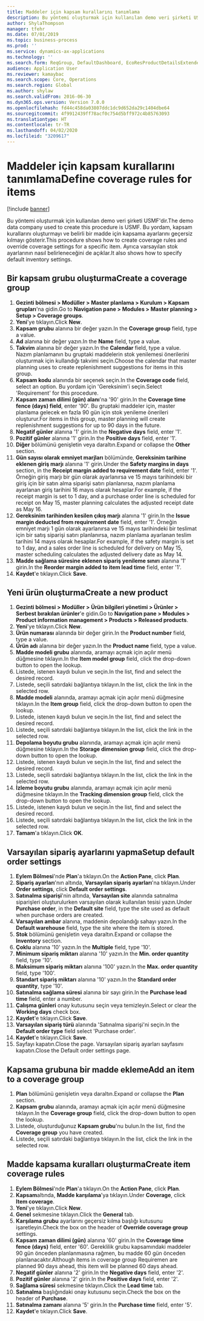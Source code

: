 ```yaml
---
title: Maddeler için kapsam kurallarını tanımlama
description: Bu yöntemi oluşturmak için kullanılan demo veri şirketi USMF'dir.
author: ShylaThompson
manager: tfehr
ms.date: 07/01/2019
ms.topic: business-process
ms.prod: ''
ms.service: dynamics-ax-applications
ms.technology: ''
ms.search.form: ReqGroup, DefaultDashboard, EcoResProductDetailsExtended, EcoResProductCreate, InventItemOrderSetup, ReqItemTable
audience: Application User
ms.reviewer: kamaybac
ms.search.scope: Core, Operations
ms.search.region: Global
ms.author: shylaw
ms.search.validFrom: 2016-06-30
ms.dyn365.ops.version: Version 7.0.0
ms.openlocfilehash: fd44c458da03807ddc1dc9d652da29c1404dbe64
ms.sourcegitcommit: 4f9912439ff78acf0c754d5bff972c4b85763093
ms.translationtype: HT
ms.contentlocale: tr-TR
ms.lasthandoff: 04/02/2020
ms.locfileid: "3209617"
---
```

# <a name="define-coverage-rules-for-items"></a><span data-ttu-id="4dec5-103">Maddeler için kapsam kurallarını tanımlama</span><span class="sxs-lookup"><span data-stu-id="4dec5-103">Define coverage rules for items</span></span>

[!include [banner](../../includes/banner.md)]

<span data-ttu-id="4dec5-104">Bu yöntemi oluşturmak için kullanılan demo veri şirketi USMF'dir.</span><span class="sxs-lookup"><span data-stu-id="4dec5-104">The demo data company used to create this procedure is USMF.</span></span> <span data-ttu-id="4dec5-105">Bu yordam, kapsam kurallarını oluşturmayı ve belirli bir madde için kapsama ayarlarını geçersiz kılmayı gösterir.</span><span class="sxs-lookup"><span data-stu-id="4dec5-105">This procedure shows how to create coverage rules and override coverage settings for a specific item.</span></span> <span data-ttu-id="4dec5-106">Ayrıca varsayılan stok ayarlarının nasıl belirleneceğini de açıklar.</span><span class="sxs-lookup"><span data-stu-id="4dec5-106">It also shows how to specify default inventory settings.</span></span>


## <a name="create-a-coverage-group"></a><span data-ttu-id="4dec5-107">Bir kapsam grubu oluşturma</span><span class="sxs-lookup"><span data-stu-id="4dec5-107">Create a coverage group</span></span>
1. <span data-ttu-id="4dec5-108">**Gezinti bölmesi > Modüller > Master planlama > Kurulum > Kapsam grupları**'na gidin.</span><span class="sxs-lookup"><span data-stu-id="4dec5-108">Go to **Navigation pane > Modules > Master planning > Setup > Coverage groups**.</span></span>
2. <span data-ttu-id="4dec5-109">**Yeni**'ye tıklayın.</span><span class="sxs-lookup"><span data-stu-id="4dec5-109">Click **New**.</span></span>
3. <span data-ttu-id="4dec5-110">**Kapsam grubu** alanına bir değer yazın.</span><span class="sxs-lookup"><span data-stu-id="4dec5-110">In the **Coverage group** field, type a value.</span></span>
4. <span data-ttu-id="4dec5-111">**Ad** alanına bir değer yazın.</span><span class="sxs-lookup"><span data-stu-id="4dec5-111">In the **Name** field, type a value.</span></span>
5. <span data-ttu-id="4dec5-112">**Takvim** alanına bir değer yazın.</span><span class="sxs-lookup"><span data-stu-id="4dec5-112">In the **Calendar** field, type a value.</span></span> <span data-ttu-id="4dec5-113">Nazım planlamanın bu gruptaki maddelerin stok yenilemesi önerilerini oluşturmak için kullandığı takvimi seçin.</span><span class="sxs-lookup"><span data-stu-id="4dec5-113">Choose the calendar that master planning uses to create replenishment suggestions for items in this group.</span></span>  
6. <span data-ttu-id="4dec5-114">**Kapsam kodu** alanında bir seçenek seçin.</span><span class="sxs-lookup"><span data-stu-id="4dec5-114">In the **Coverage code** field, select an option.</span></span> <span data-ttu-id="4dec5-115">Bu yordam için 'Gereksinim'i seçin.</span><span class="sxs-lookup"><span data-stu-id="4dec5-115">Select 'Requirement' for this procedure.</span></span>  
7. <span data-ttu-id="4dec5-116">**Kapsam zaman dilimi (gün) alanı**'na '90' girin.</span><span class="sxs-lookup"><span data-stu-id="4dec5-116">In the **Coverage time fence (days) field**, enter '90'.</span></span> <span data-ttu-id="4dec5-117">Bu gruptaki maddeler için, master planlama gelecek en fazla 90 gün için stok yenileme önerileri oluşturur.</span><span class="sxs-lookup"><span data-stu-id="4dec5-117">For items in this group, master planning will create replenishment suggestions for up to 90 days in the future.</span></span>  
8. <span data-ttu-id="4dec5-118">**Negatif günler** alanına '1' girin.</span><span class="sxs-lookup"><span data-stu-id="4dec5-118">In the **Negative days** field, enter '1'.</span></span>
9. <span data-ttu-id="4dec5-119">**Pozitif günler** alanına '1' girin.</span><span class="sxs-lookup"><span data-stu-id="4dec5-119">In the **Positive days** field, enter '1'.</span></span>
10. <span data-ttu-id="4dec5-120">**Diğer** bölümünü genişletin veya daraltın.</span><span class="sxs-lookup"><span data-stu-id="4dec5-120">Expand or collapse the **Other** section.</span></span>
11. <span data-ttu-id="4dec5-121">**Gün sayısı olarak emniyet marjları** bölümünde, **Gereksinim tarihine eklenen giriş marjı** alanına '1' girin.</span><span class="sxs-lookup"><span data-stu-id="4dec5-121">Under the **Safety margins in days** section, in the **Receipt margin added to requirement date** field, enter '1'.</span></span> <span data-ttu-id="4dec5-122">Örneğin giriş marjı bir gün olarak ayarlanırsa ve 15 mayıs tarihindeki bir giriş için bir satın alma siparişi satırı planlanırsa, nazım planlama ayarlanan giriş tarihini 16 mayıs olarak hesaplar.</span><span class="sxs-lookup"><span data-stu-id="4dec5-122">For example, if the receipt margin is set to 1 day, and a purchase order line is scheduled for receipt on May 15, master planning calculates the adjusted receipt date as May 16.</span></span>  
12. <span data-ttu-id="4dec5-123">**Gereksinim tarihinden kesilen çıkış marjı** alanına '1' girin.</span><span class="sxs-lookup"><span data-stu-id="4dec5-123">In the **Issue margin deducted from requirement date** field, enter '1'.</span></span> <span data-ttu-id="4dec5-124">Örneğin emniyet marjı 1 gün olarak ayarlanırsa ve 15 mayıs tarihindeki bir teslimat için bir satış siparişi satırı planlanırsa, nazım planlama ayarlanan teslim tarihini 14 mayıs olarak hesaplar.</span><span class="sxs-lookup"><span data-stu-id="4dec5-124">For example, if the safety margin is set to 1 day, and a sales order line is scheduled for delivery on May 15, master scheduling calculates the adjusted delivery date as May 14.</span></span>  
13. <span data-ttu-id="4dec5-125">**Madde sağlama süresine eklenen sipariş yenileme sınırı** alanına '1' girin.</span><span class="sxs-lookup"><span data-stu-id="4dec5-125">In the **Reorder margin added to item lead time** field, enter '1'.</span></span>
14. <span data-ttu-id="4dec5-126">**Kaydet**'e tıklayın.</span><span class="sxs-lookup"><span data-stu-id="4dec5-126">Click **Save**.</span></span>

## <a name="create-a-new-product"></a><span data-ttu-id="4dec5-127">Yeni ürün oluşturma</span><span class="sxs-lookup"><span data-stu-id="4dec5-127">Create a new product</span></span>
1. <span data-ttu-id="4dec5-128">**Gezinti bölmesi > Modüller > Ürün bilgileri yönetimi > Ürünler > Serbest bırakılan ürünler**'e gidin.</span><span class="sxs-lookup"><span data-stu-id="4dec5-128">Go to **Navigation pane > Modules > Product information management > Products > Released products**.</span></span>
2. <span data-ttu-id="4dec5-129">**Yeni**'ye tıklayın.</span><span class="sxs-lookup"><span data-stu-id="4dec5-129">Click **New**.</span></span>
3. <span data-ttu-id="4dec5-130">**Ürün numarası** alanında bir değer girin.</span><span class="sxs-lookup"><span data-stu-id="4dec5-130">In the **Product number** field, type a value.</span></span>
4. <span data-ttu-id="4dec5-131">**Ürün adı** alanına bir değer yazın.</span><span class="sxs-lookup"><span data-stu-id="4dec5-131">In the **Product name** field, type a value.</span></span>
5. <span data-ttu-id="4dec5-132">**Madde modeli grubu** alanında, aramayı açmak için açılır menü düğmesine tıklayın.</span><span class="sxs-lookup"><span data-stu-id="4dec5-132">In the **Item model group** field, click the drop-down button to open the lookup.</span></span>
6. <span data-ttu-id="4dec5-133">Listede, istenen kaydı bulun ve seçin.</span><span class="sxs-lookup"><span data-stu-id="4dec5-133">In the list, find and select the desired record.</span></span>
7. <span data-ttu-id="4dec5-134">Listede, seçili satırdaki bağlantıya tıklayın.</span><span class="sxs-lookup"><span data-stu-id="4dec5-134">In the list, click the link in the selected row.</span></span>
8. <span data-ttu-id="4dec5-135">**Madde modeli** alanında, aramayı açmak için açılır menü düğmesine tıklayın.</span><span class="sxs-lookup"><span data-stu-id="4dec5-135">In the **Item group** field, click the drop-down button to open the lookup.</span></span>
9. <span data-ttu-id="4dec5-136">Listede, istenen kaydı bulun ve seçin.</span><span class="sxs-lookup"><span data-stu-id="4dec5-136">In the list, find and select the desired record.</span></span>
10. <span data-ttu-id="4dec5-137">Listede, seçili satırdaki bağlantıya tıklayın.</span><span class="sxs-lookup"><span data-stu-id="4dec5-137">In the list, click the link in the selected row.</span></span>
11. <span data-ttu-id="4dec5-138">**Depolama boyutu grubu** alanında, aramayı açmak için açılır menü düğmesine tıklayın.</span><span class="sxs-lookup"><span data-stu-id="4dec5-138">In the **Storage dimension group** field, click the drop-down button to open the lookup.</span></span>
12. <span data-ttu-id="4dec5-139">Listede, istenen kaydı bulun ve seçin.</span><span class="sxs-lookup"><span data-stu-id="4dec5-139">In the list, find and select the desired record.</span></span>
13. <span data-ttu-id="4dec5-140">Listede, seçili satırdaki bağlantıya tıklayın.</span><span class="sxs-lookup"><span data-stu-id="4dec5-140">In the list, click the link in the selected row.</span></span>
14. <span data-ttu-id="4dec5-141">**İzleme boyutu grubu** alanında, aramayı açmak için açılır menü düğmesine tıklayın.</span><span class="sxs-lookup"><span data-stu-id="4dec5-141">In the **Tracking dimension group** field, click the drop-down button to open the lookup.</span></span>
15. <span data-ttu-id="4dec5-142">Listede, istenen kaydı bulun ve seçin.</span><span class="sxs-lookup"><span data-stu-id="4dec5-142">In the list, find and select the desired record.</span></span>
16. <span data-ttu-id="4dec5-143">Listede, seçili satırdaki bağlantıya tıklayın.</span><span class="sxs-lookup"><span data-stu-id="4dec5-143">In the list, click the link in the selected row.</span></span>
17. <span data-ttu-id="4dec5-144">**Tamam**'a tıklayın.</span><span class="sxs-lookup"><span data-stu-id="4dec5-144">Click **OK**.</span></span>

## <a name="setup-default-order-settings"></a><span data-ttu-id="4dec5-145">Varsayılan sipariş ayarlarını yapma</span><span class="sxs-lookup"><span data-stu-id="4dec5-145">Setup default order settings</span></span>
1. <span data-ttu-id="4dec5-146">**Eylem Bölmesi**'nde **Plan**'a tıklayın.</span><span class="sxs-lookup"><span data-stu-id="4dec5-146">On the **Action Pane**, click **Plan**.</span></span>
2. <span data-ttu-id="4dec5-147">**Sipariş ayarları**'nın altında, **Varsayılan sipariş ayarları**'na tıklayın.</span><span class="sxs-lookup"><span data-stu-id="4dec5-147">Under **Order settings**, click **Default order settings**.</span></span>
3. <span data-ttu-id="4dec5-148">**Satınalma siparişi**'nin altında, **Varsayılan site** alanında satınalma siparişleri oluşturulurken varsayılan olarak kullanılan tesisi yazın.</span><span class="sxs-lookup"><span data-stu-id="4dec5-148">Under **Purchase order**, in the **Default site** field, type the site used as default when purchase orders are created.</span></span>
4. <span data-ttu-id="4dec5-149">**Varsayılan ambar** alanına, maddenin depolandığı sahayı yazın.</span><span class="sxs-lookup"><span data-stu-id="4dec5-149">In the **Default warehouse** field, type the site where the item is stored.</span></span>
5. <span data-ttu-id="4dec5-150">**Stok** bölümünü genişletin veya daraltın.</span><span class="sxs-lookup"><span data-stu-id="4dec5-150">Expand or collapse the **Inventory** section.</span></span>
6. <span data-ttu-id="4dec5-151">**Çoklu** alanına '10' yazın.</span><span class="sxs-lookup"><span data-stu-id="4dec5-151">In the **Multiple** field, type '10'.</span></span>
7. <span data-ttu-id="4dec5-152">**Minimum sipariş miktarı** alanına '10' yazın.</span><span class="sxs-lookup"><span data-stu-id="4dec5-152">In the **Min. order quantity** field, type '10'.</span></span>
8. <span data-ttu-id="4dec5-153">**Maksimum sipariş miktarı** alanına '100' yazın.</span><span class="sxs-lookup"><span data-stu-id="4dec5-153">In the **Max. order quantity** field, type '100'.</span></span>
9. <span data-ttu-id="4dec5-154">**Standart sipariş miktarı** alanına '10' yazın.</span><span class="sxs-lookup"><span data-stu-id="4dec5-154">In the **Standard order quantity**, type '10'.</span></span>
10. <span data-ttu-id="4dec5-155">**Satınalma sağlama süresi** alanına bir sayı girin.</span><span class="sxs-lookup"><span data-stu-id="4dec5-155">In the **Purchase lead time** field, enter a number.</span></span>
11. <span data-ttu-id="4dec5-156">**Çalışma günleri** onay kutusunu seçin veya temizleyin.</span><span class="sxs-lookup"><span data-stu-id="4dec5-156">Select or clear the **Working days** check box.</span></span>
12. <span data-ttu-id="4dec5-157">**Kaydet**'e tıklayın.</span><span class="sxs-lookup"><span data-stu-id="4dec5-157">Click **Save**.</span></span>
13. <span data-ttu-id="4dec5-158">**Varsayılan sipariş türü** alanında 'Satınalma siparişi'ni seçin.</span><span class="sxs-lookup"><span data-stu-id="4dec5-158">In the **Default order type** field select 'Purchase order'.</span></span>
14. <span data-ttu-id="4dec5-159">**Kaydet**'e tıklayın.</span><span class="sxs-lookup"><span data-stu-id="4dec5-159">Click **Save**.</span></span>
15. <span data-ttu-id="4dec5-160">Sayfayı kapatın.</span><span class="sxs-lookup"><span data-stu-id="4dec5-160">Close the page.</span></span> <span data-ttu-id="4dec5-161">Varsayılan sipariş ayarları sayfasını kapatın.</span><span class="sxs-lookup"><span data-stu-id="4dec5-161">Close the Default order settings page.</span></span>  

## <a name="add-an-item-to-a-coverage-group"></a><span data-ttu-id="4dec5-162">Kapsama grubuna bir madde ekleme</span><span class="sxs-lookup"><span data-stu-id="4dec5-162">Add an item to a coverage group</span></span>
1. <span data-ttu-id="4dec5-163">**Plan** bölümünü genişletin veya daraltın.</span><span class="sxs-lookup"><span data-stu-id="4dec5-163">Expand or collapse the **Plan** section.</span></span>
2. <span data-ttu-id="4dec5-164">**Kapsam grubu** alanında, aramayı açmak için açılır menü düğmesine tıklayın.</span><span class="sxs-lookup"><span data-stu-id="4dec5-164">In the **Coverage group** field, click the drop-down button to open the lookup.</span></span>
3. <span data-ttu-id="4dec5-165">Listede, oluşturduğunuz **Kapsam grubu**'nu bulun.</span><span class="sxs-lookup"><span data-stu-id="4dec5-165">In the list, find the **Coverage group** you have created.</span></span>
4. <span data-ttu-id="4dec5-166">Listede, seçili satırdaki bağlantıya tıklayın.</span><span class="sxs-lookup"><span data-stu-id="4dec5-166">In the list, click the link in the selected row.</span></span>

## <a name="create-item-coverage-rules"></a><span data-ttu-id="4dec5-167">Madde kapsama kuralları oluşturma</span><span class="sxs-lookup"><span data-stu-id="4dec5-167">Create item coverage rules</span></span>
1. <span data-ttu-id="4dec5-168">**Eylem Bölmesi**'nde **Plan**'a tıklayın.</span><span class="sxs-lookup"><span data-stu-id="4dec5-168">On the **Action Pane**, click **Plan**.</span></span>
2. <span data-ttu-id="4dec5-169">**Kapsam**altında, **Madde karşılama**'ya tıklayın.</span><span class="sxs-lookup"><span data-stu-id="4dec5-169">Under **Coverage**, click **Item coverage**.</span></span>
3. <span data-ttu-id="4dec5-170">**Yeni**'ye tıklayın.</span><span class="sxs-lookup"><span data-stu-id="4dec5-170">Click **New**.</span></span>
4. <span data-ttu-id="4dec5-171">**Genel** sekmesine tıklayın.</span><span class="sxs-lookup"><span data-stu-id="4dec5-171">Click the **General** tab.</span></span>
5. <span data-ttu-id="4dec5-172">**Karşılama grubu** ayarlarını geçersiz kılma başlığı kutusunu işaretleyin.</span><span class="sxs-lookup"><span data-stu-id="4dec5-172">Check the box on the header of **Override coverage group** settings.</span></span>
6. <span data-ttu-id="4dec5-173">**Kapsam zaman dilimi (gün)** alanına '60' girin.</span><span class="sxs-lookup"><span data-stu-id="4dec5-173">In the **Coverage time fence (days)** field, enter '60'.</span></span> <span data-ttu-id="4dec5-174">Gereklilik grubu kapsamındaki maddeler 90 gün önceden planlanmasına rağmen, bu madde 60 gün önceden planlanacaktır.</span><span class="sxs-lookup"><span data-stu-id="4dec5-174">Although items in coverage group Requiremen are planned 90 days ahead, this item will be planned 60 days ahead.</span></span>  
7. <span data-ttu-id="4dec5-175">**Negatif günler** alanına '2' girin.</span><span class="sxs-lookup"><span data-stu-id="4dec5-175">In the **Negative days** field, enter '2'.</span></span>
8. <span data-ttu-id="4dec5-176">**Pozitif günler** alanına '2' girin.</span><span class="sxs-lookup"><span data-stu-id="4dec5-176">In the **Positive days** field, enter '2'.</span></span>
9. <span data-ttu-id="4dec5-177">**Sağlama süresi** sekmesine tıklayın.</span><span class="sxs-lookup"><span data-stu-id="4dec5-177">Click the **Lead time** tab.</span></span>
10. <span data-ttu-id="4dec5-178">**Satınalma** başlığındaki onay kutusunu seçin.</span><span class="sxs-lookup"><span data-stu-id="4dec5-178">Check the box on the header of **Purchase**.</span></span>
11. <span data-ttu-id="4dec5-179">**Satınalma zamanı** alanına '5' girin.</span><span class="sxs-lookup"><span data-stu-id="4dec5-179">In the **Purchase time** field, enter '5'.</span></span>
12. <span data-ttu-id="4dec5-180">**Kaydet**'e tıklayın.</span><span class="sxs-lookup"><span data-stu-id="4dec5-180">Click **Save**.</span></span>

